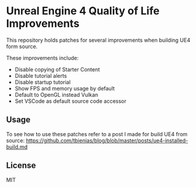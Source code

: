 # Unreal Engine 4 Quality of Life Improvements #

This repository holds patches for several improvements when building UE4 form
source.

These improvements include:

* Disable copying of Starter Content
* Disable tutorial alerts
* Disable startup tutorial
* Show FPS and memory usage by default
* Default to OpenGL instead Vulkan
* Set VSCode as default source code accessor

## Usage ##

To see how to use these patches refer to a post I made for build UE4 from source:
https://github.com/tbienias/blog/blob/master/posts/ue4-installed-build.md

## License ##

MIT
